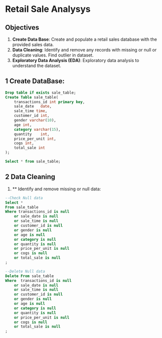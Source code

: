 # Retail Sale Analysys
## Objectives
1. **Create Data Base**: Create and populate a retail sales database with the provided sales data.
2. **Data Cleaning**: Identify and remove any records with missing or null or duplicate values. Find outlier in dataset.
3. **Exploratory Data Analysis (EDA)**: Exploratory data analysis to understand the dataset.

## 1 Create DataBase:
```sql
Drop table if exists sale_table;
Create Table sale_table(
	transactions_id	int primary key,
	sale_date	date,
	sale_time time,
	customer_id	int,
	gender varchar(10),
	age	int,
	category varchar(15),	
	quantity	int,
	price_per_unit int,	
	cogs int,	
	total_sale int
);

Select * from sale_table;
```
## 2 Data Cleaning
1. ** Identify and remove missing or null data:

```sql
--Check Null data
Select * 
From sale_table
Where transactions_id is null
	or sale_date is null
	or sale_time is null
	or customer_id is null
	or gender is null
	or age is null
	or category is null
	or quantity is null
	or price_per_unit is null
	or cogs is null
	or total_sale is null
;

--Delete Null data
Delete From sale_table
Where  transactions_id is null
	or sale_date is null
	or sale_time is null
	or customer_id is null
	or gender is null
	or age is null
	or category is null
	or quantity is null
	or price_per_unit is null
	or cogs is null
	or total_sale is null
;
```
